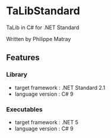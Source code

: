 # TaLibStandard
TaLib in C# for .NET Standard

Written by Philippe Matray

## Features

### Library

* target framework : .NET Standard 2.1
* language version : C# 9

### Executables

* target framework : .NET 5
* language version : C# 9